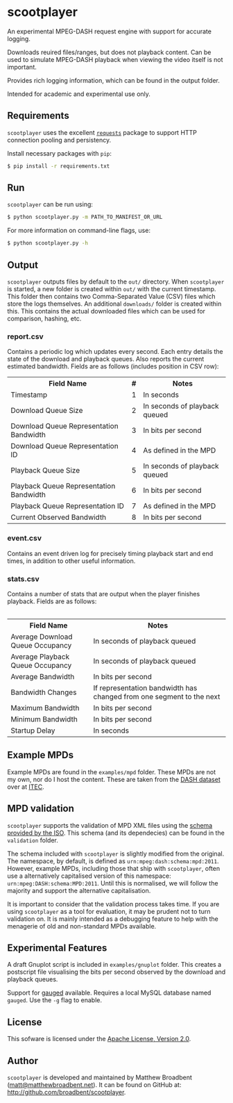 # scootplayer #

An experimental MPEG-DASH request engine with support for accurate logging.

Downloads reuired files/ranges, but does not playback content. Can be used to simulate MPEG-DASH playback when viewing the video itself is not important.

Provides rich logging information, which can be found in the output folder.

Intended for academic and experimental use only.

## Requirements ##

`scootplayer` uses the excellent [`requests`](https://github.com/kennethreitz/requests) package to support HTTP connection pooling and persistency.

Install necessary packages with `pip`:
```bash
$ pip install -r requirements.txt
```

## Run ##

`scootplayer` can be run using:
```bash
$ python scootplayer.py -m PATH_TO_MANIFEST_OR_URL
```
For more information on command-line flags, use:
```bash
$ python scootplayer.py -h
```

## Output ##

`scootplayer` outputs files by default to the `out/` directory. When `scootplayer` is started, a new folder is created within `out/` with the current timestamp. This folder then contains two Comma-Separated Value (CSV) files which store the logs themselves. An additional `downloads/` folder is created within this. This contains the actual downloaded files which can be used for comparison, hashing, etc.

### report.csv ###

Contains a periodic log which updates every second. Each entry details the state of the download and playback queues. Also reports the current estimated bandwidth. Fields are as follows (includes position in CSV row):

<table>
	<tr>
		<th>Field Name</th>
		<th>#</th>
		<th>Notes</th>
	</tr>
	<tr>
		<td>Timestamp</td>
		<td>1</td>
		<td>In seconds</td>
	</tr>
	<tr>
		<td>Download Queue Size</td>
		<td>2</td>
		<td>In seconds of playback queued</td>
	</tr>
	<tr>
		<td>Download Queue Representation Bandwidth</td>
		<td>3</td>
		<td>In bits per second</td>
	</tr>
	<tr>
		<td>Download Queue Representation ID</td>
		<td>4</td>
		<td>As defined in the MPD</td>
	</tr>
	<tr>
		<td>Playback Queue Size</td>
		<td>5</td>
		<td>In seconds of playback queued</td>
	</tr>
	<tr>
		<td>Playback Queue Representation Bandwidth</td>
		<td>6</td>
		<td>In bits per second</td>
	</tr>
	<tr>
		<td>Playback Queue Representation ID</td>
		<td>7</td>
		<td>As defined in the MPD</td>
	</tr>
	<tr>
		<td>Current Observed Bandwidth</td>
		<td>8</td>
		<td>In bits per second</td>
	</tr>
<table>


### event.csv ###

Contains an event driven log for precisely timing playback start and end times, in addition to other useful information.

### stats.csv ###

Contains a number of stats that are output when the player finishes playback. Fields are as follows:

<table>
	<tr>
		<th>Field Name</th>
		<th>Notes</th>
	</tr>
	<tr>
		<td>Average Download Queue Occupancy</td>
		<td>In seconds of playback queued</td>
	</tr>
	<tr>
		<td>Average Playback Queue Occupancy</td>
		<td>In seconds of playback queued</td>
	</tr>
	<tr>
		<td>Average Bandwidth</td>
		<td>In bits per second</td>
	</tr>
	<tr>
		<td>Bandwidth Changes</td>
		<td>If representation bandwidth has changed from one segment to the next</td>
	</tr>
	<tr>
		<td>Maximum Bandwidth</td>
		<td>In bits per second</td>
	</tr>
	<tr>
		<td>Minimum Bandwidth</td>
		<td>In bits per second</td>
	</tr>
	<tr>
		<td>Startup Delay</td>
		<td>In seconds</td>
	</tr>
<table>

## Example MPDs ##

Example MPDs are found in the `examples/mpd` folder. These MPDs are not my own, nor do I host the content. These are taken from the [DASH dataset](http://www-itec.uni-klu.ac.at/ftp/datasets/mmsys12/BigBuckBunny/) over at [ITEC](http://www-itec.uni-klu.ac.at/).

## MPD validation ##

`scootplayer` supports the validation of MPD XML files using the [schema provided by the ISO](http://standards.iso.org/ittf/PubliclyAvailableStandards/MPEG-DASH_schema_files/DASH-MPD.xsd). This schema (and its dependecies) can be found in the `validation` folder.

The schema included with `scootplayer` is slightly modified from the original. The namespace, by default, is defined as `urn:mpeg:dash:schema:mpd:2011`. However, example MPDs, including those that ship with `scootplayer`, often use a alternatively capitalised version of this namespace: `urn:mpeg:DASH:schema:MPD:2011`. Until this is normalised, we will follow the majority and support the alternative capitalisation.

It is important to consider that the validation process takes time. If you are using `scootplayer` as a tool for evaluation, it may be prudent not to turn validation on. It is mainly intended as a debugging feature to help with the menagerie of old and non-standard MPDs available.

## Experimental Features ##

A draft Gnuplot script is included in `examples/gnuplot` folder. This creates a postscript file visualising the bits per second observed by the download and playback queues.

Support for [gauged](https://github.com/chriso/gauged/tree/master) available. Requires a local MySQL database named `gauged`. Use the `-g` flag to enable.

## License ##

This sofware is licensed under the [Apache License, Version 2.0](http://www.apache.org/licenses/LICENSE-2.0).

## Author ##

`scootplayer` is developed and maintained by Matthew Broadbent (matt@matthewbroadbent.net). It can be found on GitHub at: http://github.com/broadbent/scootplayer.
